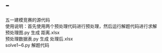 # -
五一建模竞赛的源代码  
使用说明：首先使用两个预处理代码进行预处理，然后运行解题代码进行求解  
预处理图.py 生成 距离.xlsx  
预处理数据表.py 生成 处理后.xlsx  
solve1~6.py 解题代码  

